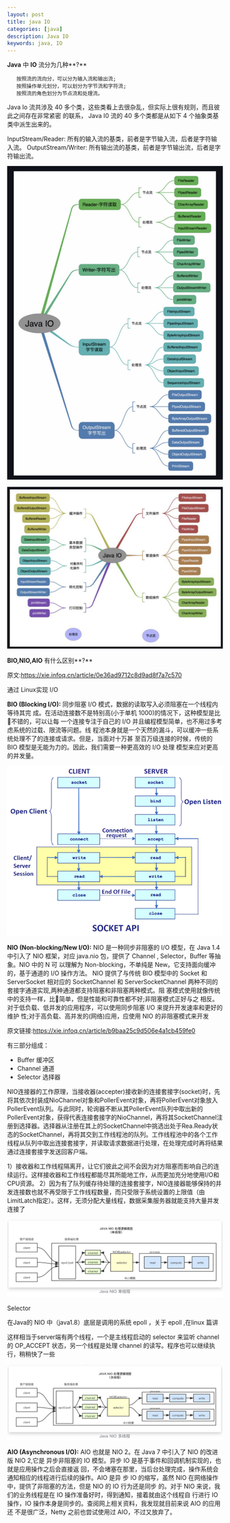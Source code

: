 ```yaml
---
layout: post
title: java IO
categories: [java]
description: Java IO
keywords: java, IO
---
```


**Java** 中 **IO** 流分为几种**?** 

```
   按照流的流向分，可以分为输入流和输出流;
   按照操作单元划分，可以划分为字节流和字符流;
   按照流的⻆色划分为节点流和处理流。
```

Java Io 流共涉及 40 多个类，这些类看上去很杂乱，但实际上很有规则，而且彼此之间存在非常紧密 的联系， Java I0 流的 40 多个类都是从如下 4 个抽象类基类中派生出来的。 

InputStream/Reader: 所有的输入流的基类，前者是字节输入流，后者是字符输入流。 OutputStream/Writer: 所有输出流的基类，前者是字节输出流，后者是字符输出流。 

![java-io-1](/images/posts/java-io-1.png)

![java-io-2](/images/posts/java-io-2.png)

**BIO,NIO,AIO** 有什么区别**?** 

原文:https://xie.infoq.cn/article/0e36ad9712c8d9ad8f7a7c570

通过 Linux实现 I/O

**BIO (Blocking I/O):** 同步阻塞 I/O 模式，数据的读取写入必须阻塞在一个线程内等待其完 成。在活动连接数不是特别高(小于单机 1000)的情况下，这种模型是比􏰀不错的，可以让每 一个连接专注于自己的 I/O 并且编程模型简单，也不用过多考虑系统的过载、限流等问题。线 程池本身就是一个天然的漏斗，可以缓冲一些系统处理不了的连接或请求。但是，当面对十万甚 至百万级连接的时候，传统的 BIO 模型是无能为力的。因此，我们需要一种更高效的 I/O 处理 模型来应对更高的并发量。 

![socket-BIO](/images/posts/socket-BIO.png)

**NIO (Non-blocking/New I/O):** NIO 是一种同步非阻塞的 I/O 模型，在 Java 1.4 中引入了 NIO 框架，对应 java.nio 包，提供了 Channel , Selector，Buffer 等抽象。NIO 中的 N 可 以理解为 Non-blocking，不单纯是 New。它支持面向缓冲的，基于通道的 I/O 操作方法。 NIO 提供了与传统 BIO 模型中的 Socket 和 ServerSocket 相对应的 SocketChannel 和 ServerSocketChannel 两种不同的套接字通道实现,两种通道都支持阻塞和非阻塞两种模式。阻 塞模式使用就像传统中的支持一样，比􏰀简单，但是性能和可靠性都不好;非阻塞模式正好与之 相反。对于低负载、低并发的应用程序，可以使用同步阻塞 I/O 来提升开发速率和更好的维护 性;对于高负载、高并发的(网络)应用，应使用 NIO 的非阻塞模式来开发 

原文链接:https://xie.infoq.cn/article/b9baa25c9d506e4a1cb459fe0

有三部分组成：

- Buffer 缓冲区
- Channel 通道
- Selector 选择器

NIO连接器的工作原理，当接收器(accepter)接收新的连接套接字(socket)时，先将其依次封装成NioChannel对象和PollerEvent对象，再将PollerEvent对象放入PollerEvent队列。与此同时，轮询器不断从其PollerEvent队列中取出新的PollerEvent对象，获得代表连接套接字的NioChannel，再将其SocketChannel注册到选择器。选择器从注册在其上的SocketChannel中挑选出处于Rea.Ready状态的SocketChannel，再将其交到工作线程池的队列。工作线程池中的各个工作线程从队列中取出连接套接字，并读取请求数据进行处理，在处理完成时再将结果通过连接套接字发送回客户端。

1）接收器和工作线程隔离开，让它们彼此之间不会因为对方阻塞而影响自己的连续运行。这样接收器和工作线程都能尽其所能地工作，从而更加充分地使用I/O和CPU资源。
2）因为有了队列缓存待处理的连接套接字，NIO连接器能够保持的并发连接数也就不再受限于工作线程数量，而只受限于系统设置的上限值（由LimitLatch指定）。这样，无须分配大量线程，数据采集服务器就能支持大量并发连接了

![java-nio单线程](/images/posts/java-nio单线程.png)

Selector

在Java的 NIO 中（java1.8）底层是调用的系统 epoll ，关于 epoll ,在linux 篇讲

这样相当于server端有两个线程，一个是主线程启动的 selector 来监听 channel 的 OP_ACCEPT 状态，另一个线程是处理 channel 的读写。程序也可以继续执行，稍稍快了一些

![Java-NIO-多线程](/images/posts/Java-NIO-多线程.png)





**AIO (Asynchronous I/O):** AIO 也就是 NIO 2。在 Java 7 中引入了 NIO 的改进版 NIO 2,它是 异步非阻塞的 IO 模型。异步 IO 是基于事件和回调机制实现的，也就是应用操作之后会直接返 回，不会堵塞在那里，当后台处理完成，操作系统会通知相应的线程进行后续的操作。AIO 是异 步 IO 的缩写，虽然 NIO 在网络操作中，提供了非阻塞的方法，但是 NIO 的 IO 行为还是同步 的。对于 NIO 来说，我们的业务线程是在 IO 操作准备好时，得到通知，接着就由这个线程自 行进行 IO 操作，IO 操作本身是同步的。查阅网上相关资料，我发现就目前来说 AIO 的应用还 不是很广泛，Netty 之前也尝试使用过 AIO，不过又放弃了。 

